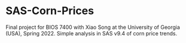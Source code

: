 # SAS-Corn-Prices
Final project for BIOS 7400 with Xiao Song at the University of Georgia (USA), Spring 2022. Simple analysis in SAS v9.4 of corn price trends.
